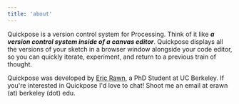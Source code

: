 ```yaml
---
title: 'about'
---
```


Quickpose is a version control system for Processing. Think of it like ***a version control system inside of a canvas editor***. Quickpose displays all the versions of your sketch in a browser window alongside your code editor, so you can quickly iterate, experiment, and return to a previous train of thought.

Quickpose was developed by [Eric Rawn](https://www.ericrawn.media/), a PhD Student at UC Berkeley. If you're interested in Quickpose I'd love to chat! Shoot me an email at erawn (at) berkeley (dot) edu.